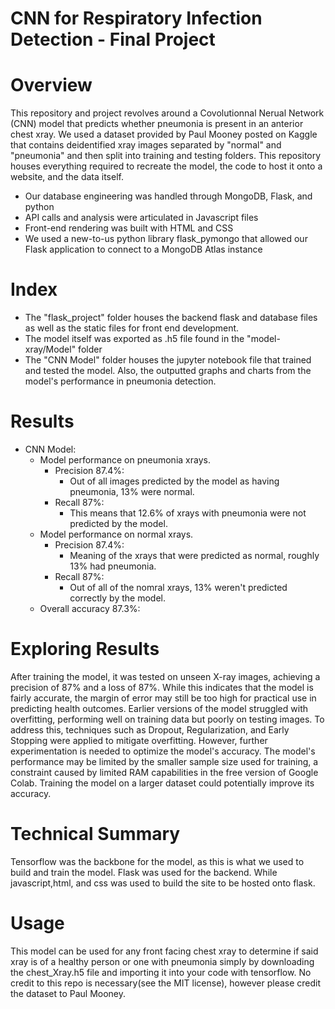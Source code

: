 # CNN for Respiratory Infection Detection - Final Project 

# Overview
This repository and project revolves around a Covolutionnal Nerual Network (CNN) model that predicts whether pneumonia is present in an anterior chest xray. We used a dataset provided by Paul Mooney posted on Kaggle that contains deidentified xray images separated by "normal" and "pneumonia" and then split into training and testing  folders. This repository houses everything required to recreate the model, the code to host it onto a website, and the data itself.

- Our database engineering was handled through MongoDB, Flask, and python
- API calls and analysis were articulated in Javascript files
- Front-end rendering was built with HTML and CSS
- We used a new-to-us python library flask_pymongo that allowed our Flask application to connect to a MongoDB Atlas instance

# Index
* The "flask_project" folder houses the backend flask and database files as well as the static files for front end development.
* The model itself was exported as .h5 file found in the "model-xray/Model" folder
* The "CNN Model" folder houses the jupyter notebook file that trained and tested the model. Also, the outputted graphs and charts from the model's performance in pneumonia detection.

# Results

* CNN Model:
    * Model performance on pneumonia xrays.
        * Precision 87.4%:
           *  Out of all images predicted by the model as having pneumonia, 13% were normal.
        * Recall 87%:
           * This means that 12.6% of xrays with pneumonia were not predicted by the model.
    * Model performance on normal xrays.
        *  Precision 87.4%:
           *  Meaning of the xrays that were predicted as normal, roughly 13% had pneumonia.
        *  Recall 87%:
           *  Out of all of the nomral xrays, 13% weren't predicted correctly by the model.
     *  Overall accuracy 87.3%:

# Exploring Results
After training the model, it was tested on unseen X-ray images, achieving a precision of 87% and a loss of 87%. While this indicates that the model is fairly accurate, the margin of error may still be too high for practical use in predicting health outcomes. Earlier versions of the model struggled with overfitting, performing well on training data but poorly on testing images. To address this, techniques such as Dropout, Regularization, and Early Stopping were applied to mitigate overfitting. However, further experimentation is needed to optimize the model's accuracy. The model's performance may be limited by the smaller sample size used for training, a constraint caused by limited RAM capabilities in the free version of Google Colab. Training the model on a larger dataset could potentially improve its accuracy.

# Technical Summary
Tensorflow was the backbone for the model, as this is what we used to build and train the model. Flask was used for the backend. While javascript,html, and css was used to build the site to be hosted onto flask. 

# Usage 
This model can be used for any front facing chest xray to determine if said xray is of a healthy person or one with pneumonia simply by downloading the chest_Xray.h5 file and importing it into your code with tensorflow. No credit to this repo is necessary(see the MIT license), however please credit the dataset to Paul Mooney.
